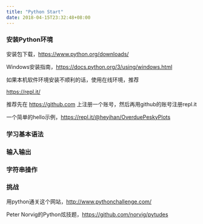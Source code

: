 ```yaml
---
title: "Python Start"
date: 2018-04-15T23:32:48+08:00
---
```


### 安装Python环境
安装包下载，https://www.python.org/downloads/

Windows安装指南，https://docs.python.org/3/using/windows.html

如果本机软件环境安装不顺利的话，使用在线环境，推荐

https://repl.it/

推荐先在 https://github.com 上注册一个账号，然后再用github的账号注册repl.it

一个简单的hello示例，https://repl.it/@heyihan/OverduePeskyPlots

### 学习基本语法

### 输入输出

### 字符串操作

### 挑战
用python通关这个网站，http://www.pythonchallenge.com/

Peter Norvig的Python炫技题，https://github.com/norvig/pytudes


